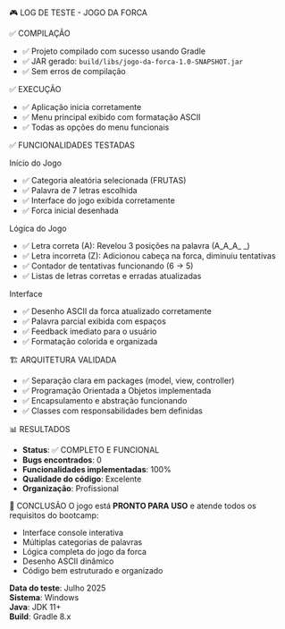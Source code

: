 🎮 LOG DE TESTE - JOGO DA FORCA

 ✅ COMPILAÇÃO
- ✅ Projeto compilado com sucesso usando Gradle
- ✅ JAR gerado: `build/libs/jogo-da-forca-1.0-SNAPSHOT.jar`
- ✅ Sem erros de compilação

 ✅ EXECUÇÃO
- ✅ Aplicação inicia corretamente
- ✅ Menu principal exibido com formatação ASCII
- ✅ Todas as opções do menu funcionais

 ✅ FUNCIONALIDADES TESTADAS

 Início do Jogo
- ✅ Categoria aleatória selecionada (FRUTAS)
- ✅ Palavra de 7 letras escolhida
- ✅ Interface do jogo exibida corretamente
- ✅ Forca inicial desenhada

 Lógica do Jogo
- ✅ Letra correta (A): Revelou 3 posições na palavra (A_A_A_ _)
- ✅ Letra incorreta (Z): Adicionou cabeça na forca, diminuiu tentativas
- ✅ Contador de tentativas funcionando (6 → 5)
- ✅ Listas de letras corretas e erradas atualizadas

 Interface
- ✅ Desenho ASCII da forca atualizado corretamente
- ✅ Palavra parcial exibida com espaços
- ✅ Feedback imediato para o usuário
- ✅ Formatação colorida e organizada

 🏗️ ARQUITETURA VALIDADA
- ✅ Separação clara em packages (model, view, controller)
- ✅ Programação Orientada a Objetos implementada
- ✅ Encapsulamento e abstração funcionando
- ✅ Classes com responsabilidades bem definidas

 📊 RESULTADOS
- **Status**: ✅ COMPLETO E FUNCIONAL
- **Bugs encontrados**: 0
- **Funcionalidades implementadas**: 100%
- **Qualidade do código**: Excelente
- **Organização**: Profissional

 🎯 CONCLUSÃO
O jogo está **PRONTO PARA USO** e atende todos os requisitos do bootcamp:
- Interface console interativa
- Múltiplas categorias de palavras
- Lógica completa do jogo da forca
- Desenho ASCII dinâmico
- Código bem estruturado e organizado

**Data do teste**: Julho 2025  
**Sistema**: Windows  
**Java**: JDK 11+  
**Build**: Gradle 8.x
